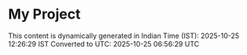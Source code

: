 # My Project

This content is dynamically generated in Indian Time (IST): 2025-10-25 12:26:29 IST
Converted to UTC: 2025-10-25 06:56:29 UTC
